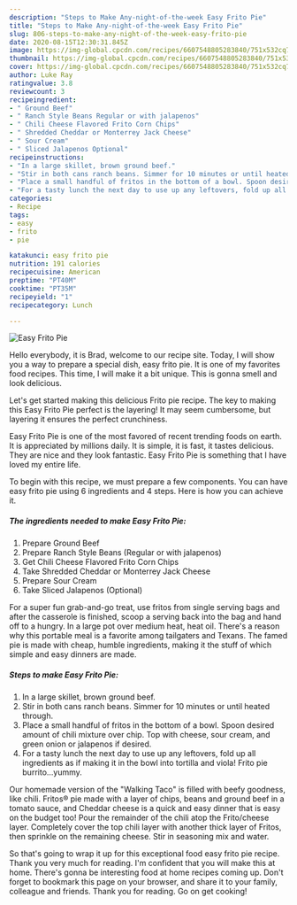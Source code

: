 ```yaml
---
description: "Steps to Make Any-night-of-the-week Easy Frito Pie"
title: "Steps to Make Any-night-of-the-week Easy Frito Pie"
slug: 806-steps-to-make-any-night-of-the-week-easy-frito-pie
date: 2020-08-15T12:30:31.845Z
image: https://img-global.cpcdn.com/recipes/6607548805283840/751x532cq70/easy-frito-pie-recipe-main-photo.jpg
thumbnail: https://img-global.cpcdn.com/recipes/6607548805283840/751x532cq70/easy-frito-pie-recipe-main-photo.jpg
cover: https://img-global.cpcdn.com/recipes/6607548805283840/751x532cq70/easy-frito-pie-recipe-main-photo.jpg
author: Luke Ray
ratingvalue: 3.8
reviewcount: 3
recipeingredient:
- " Ground Beef"
- " Ranch Style Beans Regular or with jalapenos"
- " Chili Cheese Flavored Frito Corn Chips"
- " Shredded Cheddar or Monterrey Jack Cheese"
- " Sour Cream"
- " Sliced Jalapenos Optional"
recipeinstructions:
- "In a large skillet, brown ground beef."
- "Stir in both cans ranch beans. Simmer for 10 minutes or until heated through."
- "Place a small handful of fritos in the bottom of a bowl. Spoon desired amount of chili mixture over chip. Top with cheese, sour cream, and green onion or jalapenos if desired."
- "For a tasty lunch the next day to use up any leftovers, fold up all ingredients as if making it in the bowl into tortilla and viola! Frito pie burrito...yummy."
categories:
- Recipe
tags:
- easy
- frito
- pie

katakunci: easy frito pie 
nutrition: 191 calories
recipecuisine: American
preptime: "PT40M"
cooktime: "PT35M"
recipeyield: "1"
recipecategory: Lunch

---
```



![Easy Frito Pie](https://img-global.cpcdn.com/recipes/6607548805283840/751x532cq70/easy-frito-pie-recipe-main-photo.jpg)

Hello everybody, it is Brad, welcome to our recipe site. Today, I will show you a way to prepare a special dish, easy frito pie. It is one of my favorites food recipes. This time, I will make it a bit unique. This is gonna smell and look delicious.

Let&#39;s get started making this delicious Frito pie recipe. The key to making this Easy Frito Pie perfect is the layering! It may seem cumbersome, but layering it ensures the perfect crunchiness.

Easy Frito Pie is one of the most favored of recent trending foods on earth. It is appreciated by millions daily. It is simple, it is fast, it tastes delicious. They are nice and they look fantastic. Easy Frito Pie is something that I have loved my entire life.


To begin with this recipe, we must prepare a few components. You can have easy frito pie using 6 ingredients and 4 steps. Here is how you can achieve it.

<!--inarticleads1-->

##### The ingredients needed to make Easy Frito Pie:

1. Prepare  Ground Beef
1. Prepare  Ranch Style Beans (Regular or with jalapenos)
1. Get  Chili Cheese Flavored Frito Corn Chips
1. Take  Shredded Cheddar or Monterrey Jack Cheese
1. Prepare  Sour Cream
1. Take  Sliced Jalapenos (Optional)


For a super fun grab-and-go treat, use fritos from single serving bags and after the casserole is finished, scoop a serving back into the bag and hand off to a hungry. In a large pot over medium heat, heat oil. There&#39;s a reason why this portable meal is a favorite among tailgaters and Texans. The famed pie is made with cheap, humble ingredients, making it the stuff of which simple and easy dinners are made. 

<!--inarticleads2-->

##### Steps to make Easy Frito Pie:

1. In a large skillet, brown ground beef.
1. Stir in both cans ranch beans. Simmer for 10 minutes or until heated through.
1. Place a small handful of fritos in the bottom of a bowl. Spoon desired amount of chili mixture over chip. Top with cheese, sour cream, and green onion or jalapenos if desired.
1. For a tasty lunch the next day to use up any leftovers, fold up all ingredients as if making it in the bowl into tortilla and viola! Frito pie burrito...yummy.


Our homemade version of the &#34;Walking Taco&#34; is filled with beefy goodness, like chili. Fritos® pie made with a layer of chips, beans and ground beef in a tomato sauce, and Cheddar cheese is a quick and easy dinner that is easy on the budget too! Pour the remainder of the chili atop the Frito/cheese layer. Completely cover the top chili layer with another thick layer of Fritos, then sprinkle on the remaining cheese. Stir in seasoning mix and water. 

So that's going to wrap it up for this exceptional food easy frito pie recipe. Thank you very much for reading. I'm confident that you will make this at home. There's gonna be interesting food at home recipes coming up. Don't forget to bookmark this page on your browser, and share it to your family, colleague and friends. Thank you for reading. Go on get cooking!
